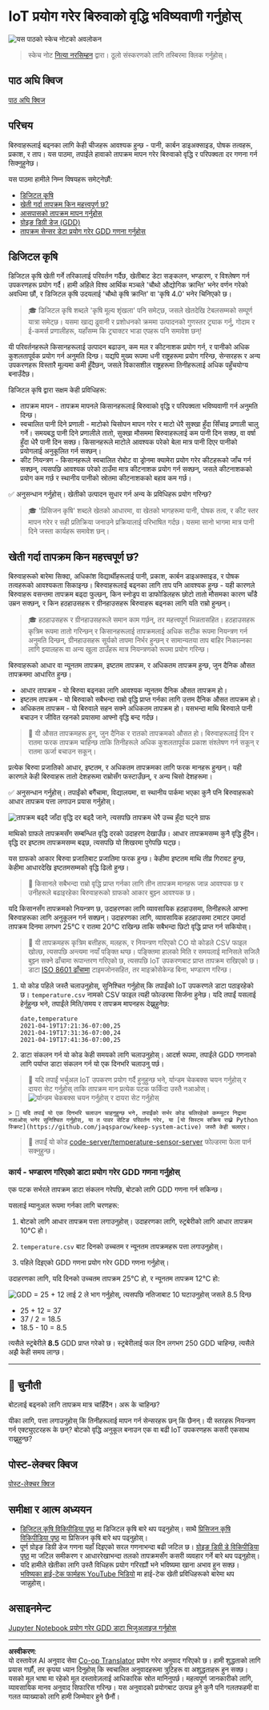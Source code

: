 <!--
CO_OP_TRANSLATOR_METADATA:
{
  "original_hash": "d105b44deae539165855c976dcdeca99",
  "translation_date": "2025-08-27T11:00:00+00:00",
  "source_file": "2-farm/lessons/1-predict-plant-growth/README.md",
  "language_code": "ne"
}
-->
# IoT प्रयोग गरेर बिरुवाको वृद्धि भविष्यवाणी गर्नुहोस्

![यस पाठको स्केच नोटको अवलोकन](../../../../../translated_images/lesson-5.42b234299279d263143148b88ab4583861a32ddb03110c6c1120e41bb88b2592.ne.jpg)

> स्केच नोट [नित्या नरसिम्हन](https://github.com/nitya) द्वारा। ठूलो संस्करणको लागि तस्बिरमा क्लिक गर्नुहोस्।

## पाठ अघि क्विज

[पाठ अघि क्विज](https://black-meadow-040d15503.1.azurestaticapps.net/quiz/9)

## परिचय

बिरुवाहरूलाई बढ्नका लागि केही चीजहरू आवश्यक हुन्छ - पानी, कार्बन डाइअक्साइड, पोषक तत्वहरू, प्रकाश, र ताप। यस पाठमा, तपाईंले हावाको तापक्रम मापन गरेर बिरुवाको वृद्धि र परिपक्वता दर गणना गर्न सिक्नुहुनेछ।

यस पाठमा हामीले निम्न विषयहरू समेट्नेछौं:

* [डिजिटल कृषि](../../../../../2-farm/lessons/1-predict-plant-growth)
* [खेती गर्दा तापक्रम किन महत्त्वपूर्ण छ?](../../../../../2-farm/lessons/1-predict-plant-growth)
* [आसपासको तापक्रम मापन गर्नुहोस्](../../../../../2-farm/lessons/1-predict-plant-growth)
* [ग्रोइङ डिग्री डेज (GDD)](../../../../../2-farm/lessons/1-predict-plant-growth)
* [तापक्रम सेन्सर डेटा प्रयोग गरेर GDD गणना गर्नुहोस्](../../../../../2-farm/lessons/1-predict-plant-growth)

## डिजिटल कृषि

डिजिटल कृषि खेती गर्ने तरिकालाई परिवर्तन गर्दैछ, खेतीबाट डेटा सङ्कलन, भण्डारण, र विश्लेषण गर्न उपकरणहरू प्रयोग गर्दै। हामी अहिले विश्व आर्थिक मञ्चले 'चौथो औद्योगिक क्रान्ति' भनेर वर्णन गरेको अवधिमा छौं, र डिजिटल कृषि उदयलाई 'चौथो कृषि क्रान्ति' वा 'कृषि 4.0' भनेर चिनिएको छ।

> 🎓 डिजिटल कृषि शब्दले 'कृषि मूल्य शृंखला' पनि समेट्छ, जसले खेतदेखि टेबलसम्मको सम्पूर्ण यात्रा समेट्छ। यसमा खाद्य ढुवानी र प्रशोधनको क्रममा उत्पादनको गुणस्तर ट्र्याक गर्नु, गोदाम र ई-कमर्स प्रणालीहरू, यहाँसम्म कि ट्र्याक्टर भाडा एपहरू पनि समावेश छन्!

यी परिवर्तनहरूले किसानहरूलाई उत्पादन बढाउन, कम मल र कीटनाशक प्रयोग गर्न, र पानीको अधिक कुशलतापूर्वक प्रयोग गर्न अनुमति दिन्छ। यद्यपि मुख्य रूपमा धनी राष्ट्रहरूमा प्रयोग गरिन्छ, सेन्सरहरू र अन्य उपकरणहरू विस्तारै मूल्यमा कमी हुँदैछन्, जसले विकासशील राष्ट्रहरूमा तिनीहरूलाई अधिक पहुँचयोग्य बनाउँदैछ।

डिजिटल कृषि द्वारा सक्षम केही प्रविधिहरू:

* तापक्रम मापन - तापक्रम मापनले किसानहरूलाई बिरुवाको वृद्धि र परिपक्वता भविष्यवाणी गर्न अनुमति दिन्छ।
* स्वचालित पानी दिने प्रणाली - माटोको चिसोपन मापन गरेर र माटो धेरै सुक्खा हुँदा सिँचाइ प्रणाली चालु गर्ने। समयबद्ध पानी दिने प्रणालीले तातो, सुक्खा मौसममा बिरुवाहरूलाई कम पानी दिन सक्छ, वा वर्षा हुँदा धेरै पानी दिन सक्छ। किसानहरूले माटोले आवश्यक परेको बेला मात्र पानी दिएर पानीको प्रयोगलाई अनुकूलित गर्न सक्छन्।
* कीट नियन्त्रण - किसानहरूले स्वचालित रोबोट वा ड्रोनमा क्यामेरा प्रयोग गरेर कीटहरूको जाँच गर्न सक्छन्, त्यसपछि आवश्यक परेको ठाउँमा मात्र कीटनाशक प्रयोग गर्न सक्छन्, जसले कीटनाशकको प्रयोग कम गर्छ र स्थानीय पानीको स्रोतमा कीटनाशकको बहाव कम गर्छ।

✅ अनुसन्धान गर्नुहोस्। खेतीको उत्पादन सुधार गर्न अन्य के प्रविधिहरू प्रयोग गरिन्छ?

> 🎓 'प्रिसिजन कृषि' शब्दले खेतको आधारमा, वा खेतको भागहरूमा पानी, पोषक तत्व, र कीट स्तर मापन गरेर र सही प्रतिक्रिया जनाउने प्रक्रियालाई परिभाषित गर्दछ। यसमा सानो भागमा मात्र पानी दिने जस्ता कार्यहरू समावेश छन्।

## खेती गर्दा तापक्रम किन महत्त्वपूर्ण छ?

बिरुवाहरूको बारेमा सिक्दा, अधिकांश विद्यार्थीहरूलाई पानी, प्रकाश, कार्बन डाइअक्साइड, र पोषक तत्वहरूको आवश्यकता सिकाइन्छ। बिरुवाहरूलाई बढ्नका लागि ताप पनि आवश्यक हुन्छ - यही कारणले बिरुवाहरू वसन्तमा तापक्रम बढ्दा फुल्छन्, किन स्नोड्रप वा डाफोडिलहरू छोटो तातो मौसमका कारण चाँडै उम्रन सक्छन्, र किन हठहाउसहरू र ग्रीनहाउसहरू बिरुवाहरू बढ्नका लागि यति राम्रो हुन्छन्।

> 🎓 हठहाउसहरू र ग्रीनहाउसहरूले समान काम गर्छन्, तर महत्त्वपूर्ण भिन्नतासहित। हठहाउसहरू कृत्रिम रूपमा तातो गरिन्छन् र किसानहरूलाई तापक्रमलाई अधिक सटीक रूपमा नियन्त्रण गर्न अनुमति दिन्छन्, ग्रीनहाउसहरू सूर्यको तापमा निर्भर हुन्छन् र सामान्यतया ताप बाहिर निकाल्नका लागि झ्यालहरू वा अन्य खुला ठाउँहरू मात्र नियन्त्रणको रूपमा प्रयोग गरिन्छ।

बिरुवाहरूको आधार वा न्यूनतम तापक्रम, इष्टतम तापक्रम, र अधिकतम तापक्रम हुन्छ, जुन दैनिक औसत तापक्रममा आधारित हुन्छ।

* आधार तापक्रम - यो बिरुवा बढ्नका लागि आवश्यक न्यूनतम दैनिक औसत तापक्रम हो।
* इष्टतम तापक्रम - यो बिरुवाको सबैभन्दा राम्रो वृद्धि प्राप्त गर्नका लागि उत्तम दैनिक औसत तापक्रम हो।
* अधिकतम तापक्रम - यो बिरुवाले सहन सक्ने अधिकतम तापक्रम हो। यसभन्दा माथि बिरुवाले पानी बचाउन र जीवित रहनको प्रयासमा आफ्नो वृद्धि बन्द गर्दछ।

> 💁 यी औसत तापक्रमहरू हुन्, जुन दैनिक र रातको तापक्रमको औसत हो। बिरुवाहरूलाई दिन र रातमा फरक तापक्रम चाहिन्छ ताकि तिनीहरूले अधिक कुशलतापूर्वक प्रकाश संश्लेषण गर्न सकून् र रातमा ऊर्जा बचाउन सकून्।

प्रत्येक बिरुवा प्रजातिको आधार, इष्टतम, र अधिकतम तापक्रमका लागि फरक मानहरू हुन्छन्। यही कारणले केही बिरुवाहरू तातो देशहरूमा राम्रोसँग फस्टाउँछन्, र अन्य चिसो देशहरूमा।

✅ अनुसन्धान गर्नुहोस्। तपाईंको बगैंचामा, विद्यालयमा, वा स्थानीय पार्कमा भएका कुनै पनि बिरुवाहरूको आधार तापक्रम पत्ता लगाउन प्रयास गर्नुहोस्।

![तापक्रम बढ्दै जाँदा वृद्धि दर बढ्दै जाने, त्यसपछि तापक्रम धेरै उच्च हुँदा घट्ने ग्राफ](../../../../../translated_images/plant-growth-temp-graph.c6d69c9478e6ca832baa8dcb8d4adcbb67304074ce50e94ac8faae95975177f9.ne.png)

माथिको ग्राफले तापक्रमसँग सम्बन्धित वृद्धि दरको उदाहरण देखाउँछ। आधार तापक्रमसम्म कुनै वृद्धि हुँदैन। वृद्धि दर इष्टतम तापक्रमसम्म बढ्छ, त्यसपछि यो शिखरमा पुगेपछि घट्छ। 

यस ग्राफको आकार बिरुवा प्रजातिबाट प्रजातिमा फरक हुन्छ। केहीमा इष्टतम माथि तीव्र गिरावट हुन्छ, केहीमा आधारदेखि इष्टतमसम्मको वृद्धि ढिलो हुन्छ।

> 💁 किसानले सबैभन्दा राम्रो वृद्धि प्राप्त गर्नका लागि तीन तापक्रम मानहरू जान्न आवश्यक छ र उनीहरूले बढाइरहेका बिरुवाहरूको ग्राफको आकार बुझ्न आवश्यक छ।

यदि किसानसँग तापक्रमको नियन्त्रण छ, उदाहरणका लागि व्यावसायिक हठहाउसमा, तिनीहरूले आफ्ना बिरुवाहरूका लागि अनुकूलन गर्न सक्छन्। उदाहरणका लागि, व्यावसायिक हठहाउसमा टमाटर उमार्दा तापक्रम दिनमा लगभग 25°C र रातमा 20°C राखिन्छ ताकि सबैभन्दा छिटो वृद्धि प्राप्त गर्न सकियोस्।

> 🍅 यी तापक्रमहरू कृत्रिम बत्तीहरू, मलहरू, र नियन्त्रण गरिएको CO
यो कोडले CSV फाइल खोल्छ, त्यसपछि अन्त्यमा नयाँ पङ्क्ति थप्छ। पङ्क्तिमा हालको मिति र समयलाई मानिसले सजिलै बुझ्न सक्ने ढाँचामा रूपान्तरण गरिएको छ, त्यसपछि IoT उपकरणबाट प्राप्त तापक्रम राखिएको छ। डाटा [ISO 8601 ढाँचामा](https://wikipedia.org/wiki/ISO_8601) टाइमजोनसहित, तर माइक्रोसेकेन्ड बिना, भण्डारण गरिन्छ।

1. यो कोड पहिले जस्तै चलाउनुहोस्, सुनिश्चित गर्नुहोस् कि तपाईंको IoT उपकरणले डाटा पठाइरहेको छ। `temperature.csv` नामको CSV फाइल त्यही फोल्डरमा सिर्जना हुनेछ। यदि तपाईं यसलाई हेर्नुहुन्छ भने, तपाईंले मिति/समय र तापक्रम मापनहरू देख्नुहुनेछ:

    ```output
    date,temperature
    2021-04-19T17:21:36-07:00,25
    2021-04-19T17:31:36-07:00,24
    2021-04-19T17:41:36-07:00,25
    ```

1. डाटा संकलन गर्न यो कोड केही समयको लागि चलाउनुहोस्। आदर्श रूपमा, तपाईंले GDD गणनाको लागि पर्याप्त डाटा संकलन गर्न यो एक दिनभरि चलाउनु पर्छ।

    
> 💁 यदि तपाईं भर्चुअल IoT उपकरण प्रयोग गर्दै हुनुहुन्छ भने, र्यान्डम चेकबक्स चयन गर्नुहोस् र दायरा सेट गर्नुहोस् ताकि तापक्रम मान प्रत्येक पटक फर्किंदा उस्तै नआओस्।
    ![र्यान्डम चेकबक्स चयन गर्नुहोस् र दायरा सेट गर्नुहोस्](../../../../../translated_images/select-the-random-checkbox-and-set-a-range.32cf4bc7c12e797f8c76616b10c7c23a6592321bb1a6310e0b481e72f97d23b3.ne.png) 

    > 💁 यदि तपाईं यो एक दिनभरि चलाउन चाहनुहुन्छ भने, तपाईंको सर्भर कोड चलिरहेको कम्प्युटर निद्रामा नजाओस् भनेर सुनिश्चित गर्नुहोस्, या त पावर सेटिङ परिवर्तन गरेर, या [यो सिस्टम सक्रिय राख्ने Python स्क्रिप्ट](https://github.com/jaqsparow/keep-system-active) जस्तै केही चलाएर।
    
> 💁 तपाईं यो कोड [code-server/temperature-sensor-server](../../../../../2-farm/lessons/1-predict-plant-growth/code-server/temperature-sensor-server) फोल्डरमा फेला पार्न सक्नुहुन्छ।

### कार्य - भण्डारण गरिएको डाटा प्रयोग गरेर GDD गणना गर्नुहोस्

एक पटक सर्भरले तापक्रम डाटा संकलन गरेपछि, बोटको लागि GDD गणना गर्न सकिन्छ।

यसलाई म्यानुअल रूपमा गर्नका लागि चरणहरू:

1. बोटको लागि आधार तापक्रम पत्ता लगाउनुहोस्। उदाहरणका लागि, स्ट्रबेरीको लागि आधार तापक्रम 10°C हो।

1. `temperature.csv` बाट दिनको उच्चतम र न्यूनतम तापक्रमहरू पत्ता लगाउनुहोस्।

1. पहिले दिइएको GDD गणना प्रयोग गरेर GDD गणना गर्नुहोस्।

उदाहरणका लागि, यदि दिनको उच्चतम तापक्रम 25°C हो, र न्यूनतम तापक्रम 12°C हो:

![GDD = 25 + 12 लाई 2 ले भाग गर्नुहोस्, त्यसपछि नतिजाबाट 10 घटाउनुहोस् जसले 8.5 दिन्छ](../../../../../translated_images/gdd-calculation-strawberries.59f57db94b22adb8ff6efb951ace33af104a1c6ccca3ffb0f8169c14cb160c90.ne.png)

* 25 + 12 = 37
* 37 / 2 = 18.5
* 18.5 - 10 = 8.5

त्यसैले स्ट्रबेरीले **8.5** GDD प्राप्त गरेको छ। स्ट्रबेरीलाई फल दिन लगभग 250 GDD चाहिन्छ, त्यसैले अझै केही समय लाग्छ।

---

## 🚀 चुनौती

बोटलाई बढ्नको लागि तापक्रम मात्र चाहिँदैन। अरू के चाहिन्छ?

यीका लागि, पत्ता लगाउनुहोस् कि तिनीहरूलाई मापन गर्न सेन्सरहरू छन् कि छैनन्। यी स्तरहरू नियन्त्रण गर्न एक्ट्युएटरहरू के छन्? बोटको वृद्धि अनुकूल बनाउन एक वा बढी IoT उपकरणहरू कसरी एकसाथ राख्नुहुन्छ?

## पोस्ट-लेक्चर क्विज

[पोस्ट-लेक्चर क्विज](https://black-meadow-040d15503.1.azurestaticapps.net/quiz/10)

## समीक्षा र आत्म अध्ययन

* [डिजिटल कृषि विकिपीडिया पृष्ठ](https://wikipedia.org/wiki/Digital_agriculture) मा डिजिटल कृषि बारे थप पढ्नुहोस्। साथै [प्रिसिजन कृषि विकिपीडिया पृष्ठ](https://wikipedia.org/wiki/Precision_agriculture) मा प्रिसिजन कृषि बारे थप पढ्नुहोस्।
* पूर्ण ग्रोइङ डिग्री डेज गणना यहाँ दिइएको सरल गणनाभन्दा बढी जटिल छ। [ग्रोइङ डिग्री डे विकिपीडिया पृष्ठ](https://wikipedia.org/wiki/Growing_degree-day) मा जटिल समीकरण र आधाररेखाभन्दा तलको तापक्रमसँग कसरी व्यवहार गर्ने बारे थप पढ्नुहोस्।
* यदि हामीले खेतीका लागि उस्तै विधिहरू प्रयोग गरिरह्यौं भने भविष्यमा खाना अभाव हुन सक्छ। [भविष्यका हाई-टेक फार्महरू YouTube भिडियो](https://www.youtube.com/watch?v=KIEOuKD9KX8) मा हाई-टेक खेती प्रविधिहरूको बारेमा थप जान्नुहोस्।

## असाइनमेन्ट

[Jupyter Notebook प्रयोग गरेर GDD डाटा भिजुअलाइज गर्नुहोस्](assignment.md)

---

**अस्वीकरण**:  
यो दस्तावेज़ AI अनुवाद सेवा [Co-op Translator](https://github.com/Azure/co-op-translator) प्रयोग गरेर अनुवाद गरिएको छ। हामी शुद्धताको लागि प्रयास गर्छौं, तर कृपया ध्यान दिनुहोस् कि स्वचालित अनुवादहरूमा त्रुटिहरू वा अशुद्धताहरू हुन सक्छ। यसको मूल भाषा मा रहेको मूल दस्तावेज़लाई आधिकारिक स्रोत मानिनुपर्छ। महत्वपूर्ण जानकारीको लागि, व्यावसायिक मानव अनुवाद सिफारिस गरिन्छ। यस अनुवादको प्रयोगबाट उत्पन्न हुने कुनै पनि गलतफहमी वा गलत व्याख्याको लागि हामी जिम्मेवार हुने छैनौं।